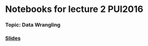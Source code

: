 # Notebooks for lecture 2 PUI2016
### Topic: Data Wrangling
### [Slides](https://github.com/fedhere/UInotebooks/blob/master/slides/UI2_2016.pdf)
